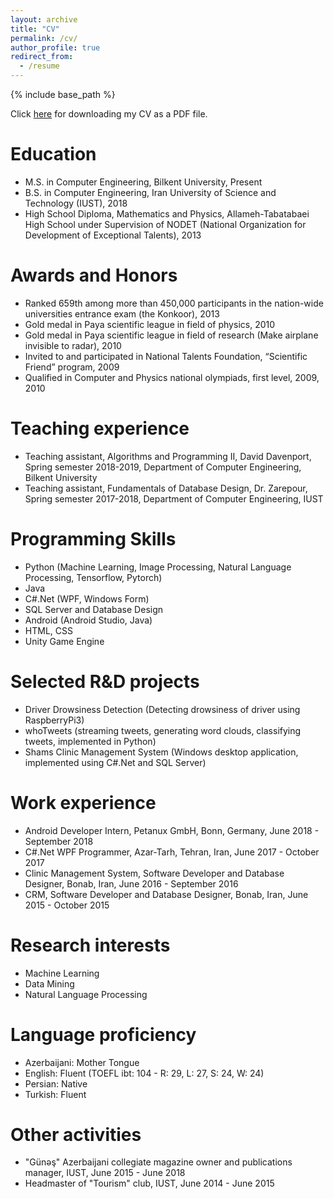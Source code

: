 ```yaml
---
layout: archive
title: "CV"
permalink: /cv/
author_profile: true
redirect_from:
  - /resume
---
```


{% include base_path %}

Click [here](https://PouyaGhahramanian.github.io/files/Pouya_Ghahramanian_cv.pdf) for downloading my CV as a PDF file.

Education
======
* M.S. in Computer Engineering, Bilkent University, Present
* B.S. in Computer Engineering, Iran University of Science and Technology (IUST), 2018
* High School Diploma, Mathematics and Physics, Allameh-Tabatabaei High School under Supervision of NODET (National Organization for Development of Exceptional Talents), 2013

Awards and Honors
======
* Ranked 659th among more than 450,000 participants in the nation-wide universities entrance exam (the Konkoor), 2013
* Gold medal in Paya scientific league in field of physics, 2010
* Gold medal in Paya scientific league in field of research (Make airplane invisible to radar), 2010
* Invited to and participated in National Talents Foundation, “Scientific Friend” program, 2009
* Qualified in Computer and Physics national olympiads, first level, 2009, 2010
<!--
Publications
======
* A Novel Neural Architecture for Tracking Evolving User Interests On-The-Fly, The Web Conference 2021 (WWW21), Submitted, Published: Pending
-->
Teaching experience
======
* Teaching assistant, Algorithms and Programming II, David Davenport, Spring semester 2018-2019, Department of Computer Engineering, Bilkent University
* Teaching assistant, Fundamentals of Database Design, Dr. Zarepour, Spring semester 2017-2018, Department of Computer Engineering, IUST

Programming Skills
======
* Python (Machine Learning, Image Processing, Natural Language Processing, Tensorflow, Pytorch)
* Java
* C#.Net (WPF, Windows Form)
* SQL Server and Database Design
* Android (Android Studio, Java)
* HTML, CSS
* Unity Game Engine

Selected R&D projects
======
* Driver Drowsiness Detection (Detecting drowsiness of driver using RaspberryPi3)
* whoTweets (streaming tweets, generating word clouds, classifying tweets, implemented in Python)
* Shams Clinic Management System (Windows desktop application, implemented using C#.Net and SQL Server)

Work experience
======
* Android Developer Intern, Petanux GmbH, Bonn, Germany, June 2018 - September 2018
* C#.Net WPF Programmer, Azar-Tarh, Tehran, Iran, June 2017 - October 2017
* Clinic Management System, Software Developer and Database Designer, Bonab, Iran, June 2016 - September 2016
* CRM, Software Developer and Database Designer, Bonab, Iran, June 2015 - October 2015

Research interests
======
* Machine Learning
* Data Mining
* Natural Language Processing

Language proficiency
======
* Azerbaijani: Mother Tongue
* English: Fluent (TOEFL ibt: 104 - R: 29, L: 27, S: 24, W: 24)
* Persian: Native
* Turkish: Fluent

Other activities
======
* "Günəş" Azerbaijani collegiate magazine owner and publications manager, IUST, June 2015 - June 2018
* Headmaster of "Tourism" club, IUST, June 2014 - June 2015

<!--
Work experience
======
* Summer 2015: Research Assistant
  * Github University
  * Duties included: Tagging issues
  * Supervisor: Professor Git

* Fall 2015: Research Assistant
  * Github University
  * Duties included: Merging pull requests
  * Supervisor: Professor Hub

Skills
======
* Skill 1
* Skill 2
  * Sub-skill 2.1
  * Sub-skill 2.2
  * Sub-skill 2.3
* Skill 3

Publications
======
  <ul>{% for post in site.publications %}
    {% include archive-single-cv.html %}
  {% endfor %}</ul>

Talks
======
  <ul>{% for post in site.talks %}
    {% include archive-single-talk-cv.html %}
  {% endfor %}</ul>

Teaching
======
  <ul>{% for post in site.teaching %}
    {% include archive-single-cv.html %}
  {% endfor %}</ul>

Service and leadership
======
* Currently signed in to 43 different slack teams
-->
